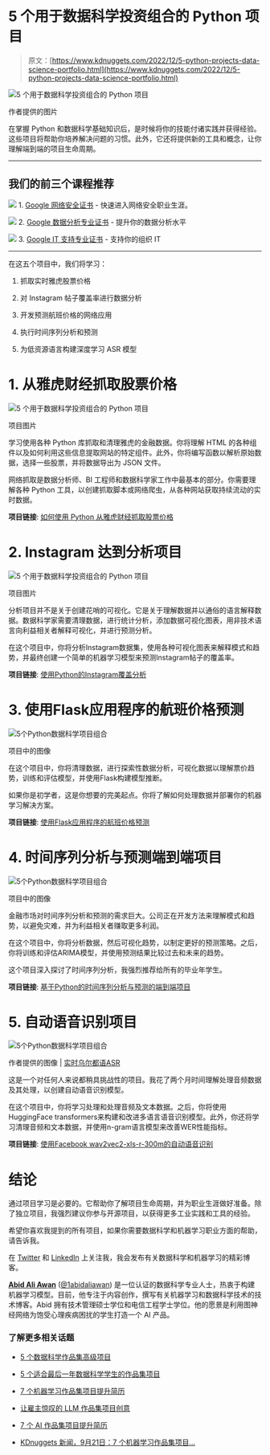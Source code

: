 # 5 个用于数据科学投资组合的 Python 项目

> 原文：[https://www.kdnuggets.com/2022/12/5-python-projects-data-science-portfolio.html](https://www.kdnuggets.com/2022/12/5-python-projects-data-science-portfolio.html)

![5 个用于数据科学投资组合的 Python 项目](../Images/a1134de2f0b6ab74d5f32b6cd746f149.png)

作者提供的图片

在掌握 Python 和数据科学基础知识后，是时候将你的技能付诸实践并获得经验。这些项目将帮助你培养解决问题的习惯。此外，它还将提供新的工具和概念，让你理解端到端的项目生命周期。

* * *

## 我们的前三个课程推荐

![](../Images/0244c01ba9267c002ef39d4907e0b8fb.png) 1\. [Google 网络安全证书](https://www.kdnuggets.com/google-cybersecurity) - 快速进入网络安全职业生涯。

![](../Images/e225c49c3c91745821c8c0368bf04711.png) 2\. [Google 数据分析专业证书](https://www.kdnuggets.com/google-data-analytics) - 提升你的数据分析水平

![](../Images/0244c01ba9267c002ef39d4907e0b8fb.png) 3\. [Google IT 支持专业证书](https://www.kdnuggets.com/google-itsupport) - 支持你的组织 IT

* * *

在这五个项目中，我们将学习：

1.  抓取实时雅虎股票价格

1.  对 Instagram 帖子覆盖率进行数据分析

1.  开发预测航班价格的网络应用

1.  执行时间序列分析和预测

1.  为低资源语言构建深度学习 ASR 模型

# 1\. 从雅虎财经抓取股票价格

![5 个用于数据科学投资组合的 Python 项目](../Images/fb00bb9c4916dc59654b68f11e15f2a3.png)

项目图片

学习使用各种 Python 库抓取和清理雅虎的金融数据。你将理解 HTML 的各种组件以及如何利用这些信息提取网站的特定组件。此外，你将编写函数以解析原始数据，选择一些股票，并将数据导出为 JSON 文件。

网络抓取是数据分析师、BI 工程师和数据科学家工作中最基本的部分。你需要理解各种 Python 工具，以创建抓取脚本或网络爬虫，从各种网站获取持续流动的实时数据。

**项目链接**: [如何使用 Python 从雅虎财经抓取股票价格](https://www.youtube.com/watch?v=7sFCOunKL_Y)

# 2\. Instagram 达到分析项目

![5 个用于数据科学投资组合的 Python 项目](../Images/e2601341aa4bbd9309ff785b11d4c791.png)

项目图片

分析项目并不是关于创建花哨的可视化。它是关于理解数据并以通俗的语言解释数据。数据科学家需要清理数据，进行统计分析，添加数据可视化图表，用非技术语言向利益相关者解释可视化，并进行预测分析。

在这个项目中，你将分析Instagram数据集，使用各种可视化图表来解释模式和趋势，并最终创建一个简单的机器学习模型来预测Instagram帖子的覆盖率。

**项目链接**: [使用Python的Instagram覆盖分析](https://thecleverprogrammer.com/2022/03/22/instagram-reach-analysis-using-python/)

# 3\. 使用Flask应用程序的航班价格预测

![5个Python数据科学项目组合](../Images/581325bbd2bb656b44584afe4d372842.png)

项目中的图像

在这个项目中，你将清理数据，进行探索性数据分析，可视化数据以理解票价趋势，训练和评估模型，并使用Flask构建模型推断。

如果你是初学者，这是你想要的完美起点。你将了解如何处理数据并部署你的机器学习解决方案。

**项目链接**: [使用Flask应用程序的航班价格预测](https://machinelearningprojects.net/flight-price-prediction/)

# 4\. 时间序列分析与预测端到端项目

![5个Python数据科学项目组合](../Images/e9a6e7b92f9394fdb55bfdd29c037659.png)

项目中的图像

金融市场对时间序列分析和预测的需求巨大。公司正在开发方法来理解模式和趋势，以避免灾难，并为利益相关者赚取更多利润。

在这个项目中，你将分析数据，然后可视化趋势，以制定更好的预测策略。之后，你将训练和评估ARIMA模型，并使用预测结果比较过去和未来的趋势。

这个项目深入探讨了时间序列分析，我强烈推荐给所有的毕业年学生。

**项目链接**: [基于Python的时间序列分析与预测的端到端项目](https://towardsdatascience.com/an-end-to-end-project-on-time-series-analysis-and-forecasting-with-python-4835e6bf050b)

# 5\. 自动语音识别项目

![5个Python数据科学项目组合](../Images/44e97c22982209b033d19075dee9b53d.png)

作者提供的图像 | [实时乌尔都语ASR](https://huggingface.co/spaces/kingabzpro/real-time-Urdu-ASR)

这是一个对任何人来说都稍具挑战性的项目。我花了两个月时间理解处理音频数据及其处理，以创建自动语音识别模型。

在这个项目中，你将学习处理和处理音频及文本数据。之后，你将使用HuggingFace transformers来构建和改进多语言语音识别模型。此外，你还将学习清理音频和文本数据，并使用n-gram语言模型来改善WER性能指标。

**项目链接**: [使用Facebook wav2vec2-xls-r-300m的自动语音识别](https://dagshub.com/kingabzpro/Urdu-ASR-SOTA)

# 结论

通过项目学习是必要的。它帮助你了解项目生命周期，并为职业生涯做好准备。除了独立项目，我强烈建议你参与开源项目，以获得更多工业实践和工具的经验。

希望你喜欢我提到的所有项目，如果你需要数据科学和机器学习职业方面的帮助，请告诉我。

在 [Twitter](https://www.linkedin.com/in/1abidaliawan/) 和 [LinkedIn](https://twitter.com/1abidaliawan) 上关注我，我会发布有关数据科学和机器学习的精彩博客。

**[Abid Ali Awan](https://www.polywork.com/kingabzpro)** ([@1abidaliawan](https://twitter.com/1abidaliawan)) 是一位认证的数据科学专业人士，热衷于构建机器学习模型。目前，他专注于内容创作，撰写有关机器学习和数据科学技术的技术博客。Abid 拥有技术管理硕士学位和电信工程学士学位。他的愿景是利用图神经网络为饱受心理疾病困扰的学生打造一个 AI 产品。

### 了解更多相关话题

+   [5 个数据科学作品集高级项目](https://www.kdnuggets.com/2023/03/5-advance-projects-data-science-portfolio.html)

+   [5 个适合最后一年数据科学学生的作品集项目](https://www.kdnuggets.com/5-portfolio-projects-for-final-year-data-science-students)

+   [7 个机器学习作品集项目提升简历](https://www.kdnuggets.com/2022/09/7-machine-learning-portfolio-projects-boost-resume.html)

+   [让雇主惊叹的 LLM 作品集项目创意](https://www.kdnuggets.com/llm-portfolio-projects-ideas-to-wow-employers)

+   [7 个 AI 作品集项目提升简历](https://www.kdnuggets.com/7-ai-portfolio-projects-to-boost-the-resume)

+   [KDnuggets 新闻，9月21日：7 个机器学习作品集项目…](https://www.kdnuggets.com/2022/n37.html)
